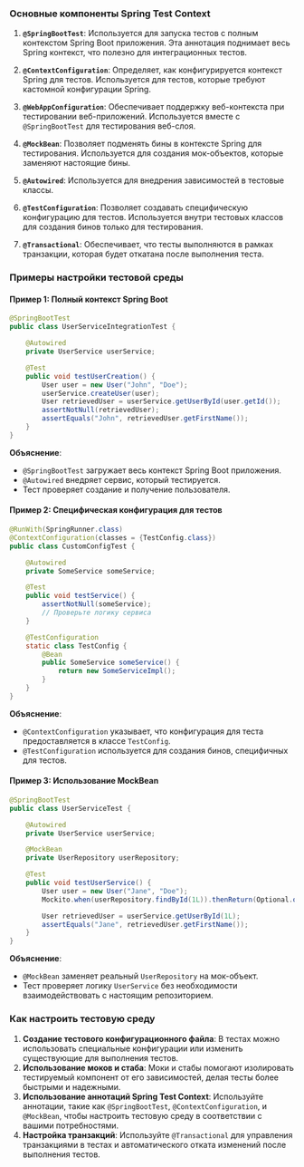 ### Основные компоненты Spring Test Context

1. **`@SpringBootTest`**: Используется для запуска тестов с полным контекстом Spring Boot приложения. Эта аннотация поднимает весь Spring контекст, что полезно для интеграционных тестов.
    
2. **`@ContextConfiguration`**: Определяет, как конфигурируется контекст Spring для тестов. Используется для тестов, которые требуют кастомной конфигурации Spring.
    
3. **`@WebAppConfiguration`**: Обеспечивает поддержку веб-контекста при тестировании веб-приложений. Используется вместе с `@SpringBootTest` для тестирования веб-слоя.
    
4. **`@MockBean`**: Позволяет подменять бины в контексте Spring для тестирования. Используется для создания мок-объектов, которые заменяют настоящие бины.
    
5. **`@Autowired`**: Используется для внедрения зависимостей в тестовые классы.
    
6. **`@TestConfiguration`**: Позволяет создавать специфическую конфигурацию для тестов. Используется внутри тестовых классов для создания бинов только для тестирования.
    
7. **`@Transactional`**: Обеспечивает, что тесты выполняются в рамках транзакции, которая будет откатана после выполнения теста.

### Примеры настройки тестовой среды

#### Пример 1: Полный контекст Spring Boot

```java
@SpringBootTest
public class UserServiceIntegrationTest {

    @Autowired
    private UserService userService;

    @Test
    public void testUserCreation() {
        User user = new User("John", "Doe");
        userService.createUser(user);
        User retrievedUser = userService.getUserById(user.getId());
        assertNotNull(retrievedUser);
        assertEquals("John", retrievedUser.getFirstName());
    }
}
```

**Объяснение**:

- `@SpringBootTest` загружает весь контекст Spring Boot приложения.
- `@Autowired` внедряет сервис, который тестируется.
- Тест проверяет создание и получение пользователя.

#### Пример 2: Специфическая конфигурация для тестов

```java
@RunWith(SpringRunner.class)
@ContextConfiguration(classes = {TestConfig.class})
public class CustomConfigTest {

    @Autowired
    private SomeService someService;

    @Test
    public void testService() {
        assertNotNull(someService);
        // Проверьте логику сервиса
    }

    @TestConfiguration
    static class TestConfig {
        @Bean
        public SomeService someService() {
            return new SomeServiceImpl();
        }
    }
}
```

**Объяснение**:

- `@ContextConfiguration` указывает, что конфигурация для теста предоставляется в классе `TestConfig`.
- `@TestConfiguration` используется для создания бинов, специфичных для тестов.

#### Пример 3: Использование MockBean

```java
@SpringBootTest
public class UserServiceTest {

    @Autowired
    private UserService userService;

    @MockBean
    private UserRepository userRepository;

    @Test
    public void testUserService() {
        User user = new User("Jane", "Doe");
        Mockito.when(userRepository.findById(1L)).thenReturn(Optional.of(user));

        User retrievedUser = userService.getUserById(1L);
        assertEquals("Jane", retrievedUser.getFirstName());
    }
}
```

**Объяснение**:

- `@MockBean` заменяет реальный `UserRepository` на мок-объект.
- Тест проверяет логику `UserService` без необходимости взаимодействовать с настоящим репозиторием.

### Как настроить тестовую среду

1. **Создание тестового конфигурационного файла**: В тестах можно использовать специальные конфигурации или изменить существующие для выполнения тестов.
2. **Использование моков и стаба**: Моки и стабы помогают изолировать тестируемый компонент от его зависимостей, делая тесты более быстрыми и надежными.
3. **Использование аннотаций Spring Test Context**: Используйте аннотации, такие как `@SpringBootTest`, `@ContextConfiguration`, и `@MockBean`, чтобы настроить тестовую среду в соответствии с вашими потребностями.
4. **Настройка транзакций**: Используйте `@Transactional` для управления транзакциями в тестах и автоматического отката изменений после выполнения тестов.

